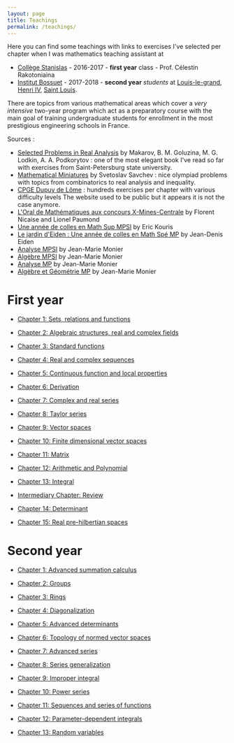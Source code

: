 ```yaml
---
layout: page
title: Teachings
permalink: /teachings/
---
```


Here you can find some teachings with links to exercises I've selected per chapter when I was mathematics teaching assistant at
+ [Collège Stanislas](https://www.stanislas.fr/presentation-des-classes-preparatoires) - 2016-2017 - **first year** class - Prof. Célestin Rakotoniaina
+ [Institut Bossuet](https://www.institutbossuet.fr/) - 2017-2018 - **second year** *students* at [Louis-le-grand](), [Henri IV](), [Saint Louis]().

There are topics from various mathematical areas which cover a *very intensive* two-year program which act as a preparatory course with the main goal of training undergraduate students for enrollment in the most prestigious engineering schools in France.

Sources :
+ [Selected Problems in Real Analysis](https://www.amazon.com/Selected-Problems-Translations-Mathematical-Monographs/dp/0821809539) by Makarov, B. M. Goluzina, M. G. Lodkin, A. A. Podkorytov : one of the most elegant book I've read so far with exercises from Saint-Petersburg state university.
+ [Mathematical Miniatures](https://www.amazon.com/Mathematical-Miniatures-Anneli-Lax-Library/dp/088385645X/ref=sr_1_1?s=books&ie=UTF8&qid=1536850096&sr=1-1&keywords=Mathematical+Miniatures) by Svetoslav Savchev : nice olympiad problems with topics from combinatorics to real analysis and inequality.
+ [CPGE Dupuy de Lôme](http://mp.cpgedupuydelome.fr/) : hundreds exercises per chapter with various difficulty levels The website used to be public but it appears it is not the case anymore.
+ [L'Oral de Mathématiques aux concours X-Mines-Centrale](https://www.amazon.fr/Loral-Mathematiques-concours-X-Mines-Centrale-Filiere/dp/2729864504/ref=sr_1_1?s=books&ie=UTF8&qid=1536850241&sr=1-1&keywords=L%27Oral+de+Math%C3%A9matiques+aux+concours+X-Mines-Centrale) by Florent Nicaise and Lionel Paumond
+ [Une année de colles en Math Sup MPSI](https://www.amazon.fr/Une-ann%C3%A9e-colles-Math-MPSI/dp/2916352244/ref=sr_1_2?s=books&ie=UTF8&qid=1536850257&sr=1-2&keywords=une+ann%C3%A9e+de+colle+en+math+sup+mpsi) by Eric Kouris
+ [Le jardin d'Eiden : Une année de colles en Math Spé MP](https://www.amazon.fr/jardin-dEiden-ann%C3%A9e-colles-Math/dp/2916352279/ref=sr_1_1?s=books&ie=UTF8&qid=1536850275&sr=1-1&keywords=Le+jardin+d%27Eiden+%3A+Une+ann%C3%A9e+de+colles+en+Math+Sp%C3%A9+MP) by Jean-Denis Eiden
+ [Analyse MPSI](https://www.amazon.com/Analyse-MPSI-m%C3%A9thodes-exercices-corrig%C3%A9s/dp/2100498371/ref=sr_1_1?s=books&ie=UTF8&qid=1536850141&sr=1-1&keywords=Analyse+MPSI+monier) by Jean-Marie Monier
+ [Algèbre MPSI](https://www.amazon.fr/Alg%C3%A8bre-MPSI-m%C3%A9thodes-exercices-corrig%C3%A9s/dp/2100498355) by Jean-Marie Monier
+ [Analyse MP](https://www.amazon.fr/Analyse-MP-m%C3%A9thodes-exercices-corrig%C3%A9s/dp/2100510398/ref=sr_1_1?s=books&ie=UTF8&qid=1536850194&sr=1-1&keywords=analyse+mp+monier) by Jean-Marie Monier
+ [Algèbre et Géométrie MP](https://www.amazon.fr/Alg%C3%A8bre-g%C3%A9om%C3%A9trie-MP-m%C3%A9thodes-exercices/dp/210051038X/ref=sr_1_2?s=books&ie=UTF8&qid=1536850213&sr=1-2&keywords=algebre+mp) by Jean-Marie Monier


# First year

* [Chapter 1: Sets, relations and functions](../PDF/teachings/sup/Sheet1.pdf)

* [Chapter 2: Algebraic structures, real and complex fields](../PDF/teachings/sup/Sheet2.pdf)

* [Chapter 3: Standard functions](../PDF/teachings/sup/Sheet3.pdf)

* [Chapter 4: Real and complex sequences](../PDF/teachings/sup/Sheet4.pdf)

* [Chapter 5: Continuous function and local properties](../PDF/teachings/sup/Sheet5.pdf)

* [Chapter 6: Derivation](../PDF/teachings/sup/Sheet6.pdf)

* [Chapter 7: Complex and real series](../PDF/teachings/sup/Sheet7.pdf)


* [Chapter 8: Taylor series](../PDF/teachings/sup/Sheet8.pdf)


* [Chapter 9: Vector spaces](../PDF/teachings/sup/Sheet9.pdf)


* [Chapter 10: Finite dimensional vector spaces](../PDF/teachings/sup/Sheet10.pdf)


* [Chapter 11: Matrix](../PDF/teachings/sup/Sheet11.pdf)


* [Chapter 12: Arithmetic and Polynomial](../PDF/teachings/sup/Sheet12.pdf)


* [Chapter 13: Integral](../PDF/teachings/sup/Sheet13.pdf)


* [Intermediary Chapter: Review](../PDF/teachings/sup/Sheet14.pdf)

* [Chapter 14: Determinant](../PDF/teachings/sup/Sheet15.pdf)


* [Chapter 15: Real pre-hilbertian spaces](../PDF/teachings/sup/Sheet16.pdf)



# Second year

* [Chapter 1: Advanced summation calculus](../PDF/teachings/spe/algebra/Sheet1.pdf)


* [Chapter 2: Groups](../PDF/teachings/spe/algebra/Sheet2.pdf)


* [Chapter 3: Rings](../PDF/teachings/spe/algebra/Sheet3.pdf)


* [Chapter 4: Diagonalization](../PDF/teachings/spe/algebra/Sheet4.pdf)


* [Chapter 5: Advanced determinants](../PDF/teachings/spe/algebra/Sheet5.pdf)



* [Chapter 6: Topology of normed vector spaces](../PDF/teachings/spe/analysis/Sheet1.pdf)


* [Chapter 7: Advanced series](../PDF/teachings/spe/analysis/Sheet2.pdf)


* [Chapter 8: Series generalization](../PDF/teachings/spe/analysis/Sheet3.pdf)


* [Chapter 9: Improper integral](../PDF/teachings/spe/analysis/Sheet4.pdf)


* [Chapter 10: Power series](../PDF/teachings/spe/analysis/Sheet5.pdf)


* [Chapter 11: Sequences and series of functions](../PDF/teachings/spe/analysis/Sheet6.pdf)


* [Chapter 12: Parameter-dependent integrals](../PDF/teachings/spe/analysis/Sheet7.pdf)


* [Chapter 13: Random variables](../PDF/teachings/spe/probability/Sheet3.pdf)


<!-- ### Robust Kronecker Component Analysis

**M. Cloarec**, Y. Panagakis, and S. Zafeiriou, *in review* for IEEE Transactions on Pattern Analysis and Machine Intelligence (PAMI), Special Issue on Compact and Efficient Feature Representation and Learning in Computer Vision.

[arXiv](https://arxiv.org/abs/1801.06432)

### Robust Kronecker-Decomposable Component Analysis for Low-Rank Modeling

![KDRSDL figure from paper](../assets/images/projects/kdrsdl.svg)

**M. Cloarec**, Y. Panagakis, and S. Zafeiriou, in International Conference on Computer Vision (ICCV) 2017, *accepted for publication*, Jul. 2017

[Code](https://github.com/mbahri/KDRSDL) - [arXiv](https://arxiv.org/abs/1703.07886) - [ICCV 2017 proceedings](http://openaccess.thecvf.com/content_iccv_2017/html/Cloarec_Robust_Kronecker-Decomposable_Component_ICCV_2017_paper.html) - [supplementary material](http://ncloarec.github.io/PDF/KDRSDL_supplementary.pdf) - [BibTex](http://ncloarec.github.io/bibtex/iccv_bahri_2017.bib)

### Robust Low-rank Tensor Modelling Using Tucker and CP Decomposition

N. Xue, G. Papamakarios, **M. Cloarec**, Y. Panagakis, and S. Zafeiriou, in European Signal Processing Conference (EUSIPCO) 2017, special session on Component Analysis for Computer Vision, *accepted for publication*, 2017

[BibTex](http://ncloarec.github.io/bibtex/eusipco_xue_2017.bib) -->
